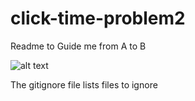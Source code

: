 # click-time-problem2
Readme to Guide me from A to B

![alt text](home/sandhya/Pictures/Biking_Snapshot.png "Biking Navigation")

The gitignore file lists files to ignore


